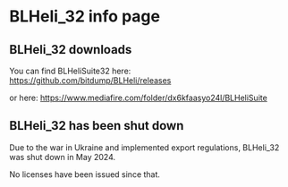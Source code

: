 # BLHeli\_32 info page

## BLHeli\_32 downloads

You can find BLHeliSuite32 here:
https://github.com/bitdump/BLHeli/releases

or here: https://www.mediafire.com/folder/dx6kfaasyo24l/BLHeliSuite



## BLHeli\_32 has been shut down

Due to the war in Ukraine and implemented export regulations, BLHeli\_32 was shut down in May 2024.

No licenses have been issued since that.

